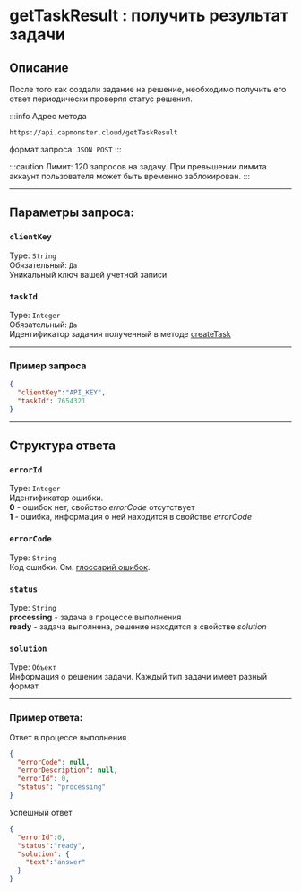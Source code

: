 ﻿---
sidebar_position: 1
sidebar_label: getTaskResult
---

# getTaskResult : получить результат задачи
## **Описание**
После того как создали задание на решение, необходимо получить его ответ периодически проверяя статус решения.

:::info Адрес метода
```http
https://api.capmonster.cloud/getTaskResult
```
формат запроса: `JSON POST`
:::

<!-- Адрес метода: <https://api.capmonster.cloud/getTaskResult/>
Формат запроса: JSON POST -->

:::caution
Лимит: 120 запросов на задачу. При превышении лимита аккаунт пользователя может быть временно заблокирован. 
:::

---

## **Параметры запроса:**

### `clientKey`
Type: `String` <br />
Обязательный: `Да`<br />
Уникальный ключ вашей учетной записи

### `taskId`
Type: `Integer` <br />
Обязательный: `Да`<br />
Идентификатор задания полученный в методе [createTask](./create-task.md)


<!-- |**Параметр**|**Тип**|**Обязательный**|**Значение**|
| :-: | :-: | :-: | :-: |
|clientKey|String|Да|Уникальный ключ вашей учетной записи|
|taskId|Integer|Да|Идентификатор задания полученный в методе [createTask](https://capmonster.atlassian.net/wiki/spaces/APIS/pages/425989/createTask)| -->
---
### **Пример запроса**

```json
{
  "clientKey":"API_KEY",
  "taskId": 7654321
}
```
--- 
## **Структура ответа**

### `errorId`
Type: `Integer` <br />
Идентификатор ошибки.<br />**0** - ошибок нет, свойство *errorCode* отсутствует<br />**1** - ошибка, информация о ней находится в свойстве *errorCode*

### `errorCode`
Type: `String` <br />
Код ошибки. См. [глоссарий ошибок](../api-errors.md).

### `status`
Type: `String` <br />
**processing** - задача в процессе выполнения<br />**ready** - задача выполнена, решение находится в свойстве *solution*

### `solution`
Type: `Объект` <br />
Информация о решении задачи. Каждый тип задачи имеет разный формат.

<!-- |**Свойство**|**Тип**|**Значение**|
| :-: | :-: | :-: |
|errorId|Integer|Идентификатор ошибки.<br />**0** - ошибок нет, свойство *errorCode* отсутствует<br />**1** - ошибка, информация о ней находится в свойстве *errorCode*|
|errorCode|String|Код ошибки. См. [глоссарий ошибок](https://capmonster.atlassian.net/wiki/spaces/APIS/pages/295310).|
|status|String|**processing** - задача в процессе выполнения<br />**ready** - задача выполнена, решение находится в свойстве *solution*|
|solution|Объект|Информация о решении задачи. Каждый тип задачи имеет разный формат.| -->
---
### **Пример ответа:**

Ответ в процессе выполнения

```json
{
  "errorCode": null,
  "errorDescription": null,
  "errorId": 0,
  "status": "processing"
}
```

<!-- |<p>{</p><p>`    `"errorCode": "null",</p><p>`    `"errorDescription": "null",</p><p>`    `"errorId": 0,</p><p>`    `"status": "processing",</p><p>}</p>|
| :- | -->

Успешный ответ

```json
{
  "errorId":0,
  "status":"ready",
  "solution": {
    "text":"answer"
  }
}
```
